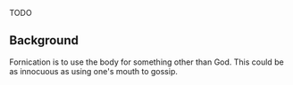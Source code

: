 TODO

## Background

Fornication is to use the body for something other than God. This could be as innocuous as using one's mouth to gossip. 


